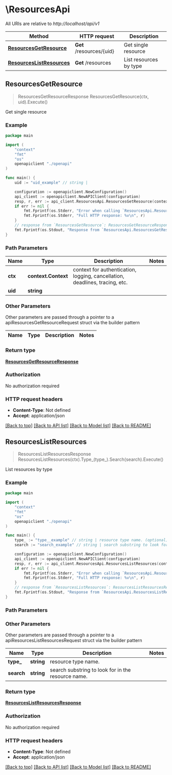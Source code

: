 # \ResourcesApi

All URIs are relative to *http://localhost/api/v1*

Method | HTTP request | Description
------------- | ------------- | -------------
[**ResourcesGetResource**](ResourcesApi.md#ResourcesGetResource) | **Get** /resources/{uid} | Get single resource
[**ResourcesListResources**](ResourcesApi.md#ResourcesListResources) | **Get** /resources | List resources by type



## ResourcesGetResource

> ResourcesGetResourceResponse ResourcesGetResource(ctx, uid).Execute()

Get single resource

### Example

```go
package main

import (
    "context"
    "fmt"
    "os"
    openapiclient "./openapi"
)

func main() {
    uid := "uid_example" // string | 

    configuration := openapiclient.NewConfiguration()
    api_client := openapiclient.NewAPIClient(configuration)
    resp, r, err := api_client.ResourcesApi.ResourcesGetResource(context.Background(), uid).Execute()
    if err != nil {
        fmt.Fprintf(os.Stderr, "Error when calling `ResourcesApi.ResourcesGetResource``: %v\n", err)
        fmt.Fprintf(os.Stderr, "Full HTTP response: %v\n", r)
    }
    // response from `ResourcesGetResource`: ResourcesGetResourceResponse
    fmt.Fprintf(os.Stdout, "Response from `ResourcesApi.ResourcesGetResource`: %v\n", resp)
}
```

### Path Parameters


Name | Type | Description  | Notes
------------- | ------------- | ------------- | -------------
**ctx** | **context.Context** | context for authentication, logging, cancellation, deadlines, tracing, etc.
**uid** | **string** |  | 

### Other Parameters

Other parameters are passed through a pointer to a apiResourcesGetResourceRequest struct via the builder pattern


Name | Type | Description  | Notes
------------- | ------------- | ------------- | -------------


### Return type

[**ResourcesGetResourceResponse**](ResourcesGetResourceResponse.md)

### Authorization

No authorization required

### HTTP request headers

- **Content-Type**: Not defined
- **Accept**: application/json

[[Back to top]](#) [[Back to API list]](../README.md#documentation-for-api-endpoints)
[[Back to Model list]](../README.md#documentation-for-models)
[[Back to README]](../README.md)


## ResourcesListResources

> ResourcesListResourcesResponse ResourcesListResources(ctx).Type_(type_).Search(search).Execute()

List resources by type

### Example

```go
package main

import (
    "context"
    "fmt"
    "os"
    openapiclient "./openapi"
)

func main() {
    type_ := "type__example" // string | resource type name. (optional)
    search := "search_example" // string | search substring to look for in the resource name. (optional)

    configuration := openapiclient.NewConfiguration()
    api_client := openapiclient.NewAPIClient(configuration)
    resp, r, err := api_client.ResourcesApi.ResourcesListResources(context.Background()).Type_(type_).Search(search).Execute()
    if err != nil {
        fmt.Fprintf(os.Stderr, "Error when calling `ResourcesApi.ResourcesListResources``: %v\n", err)
        fmt.Fprintf(os.Stderr, "Full HTTP response: %v\n", r)
    }
    // response from `ResourcesListResources`: ResourcesListResourcesResponse
    fmt.Fprintf(os.Stdout, "Response from `ResourcesApi.ResourcesListResources`: %v\n", resp)
}
```

### Path Parameters



### Other Parameters

Other parameters are passed through a pointer to a apiResourcesListResourcesRequest struct via the builder pattern


Name | Type | Description  | Notes
------------- | ------------- | ------------- | -------------
 **type_** | **string** | resource type name. | 
 **search** | **string** | search substring to look for in the resource name. | 

### Return type

[**ResourcesListResourcesResponse**](ResourcesListResourcesResponse.md)

### Authorization

No authorization required

### HTTP request headers

- **Content-Type**: Not defined
- **Accept**: application/json

[[Back to top]](#) [[Back to API list]](../README.md#documentation-for-api-endpoints)
[[Back to Model list]](../README.md#documentation-for-models)
[[Back to README]](../README.md)

